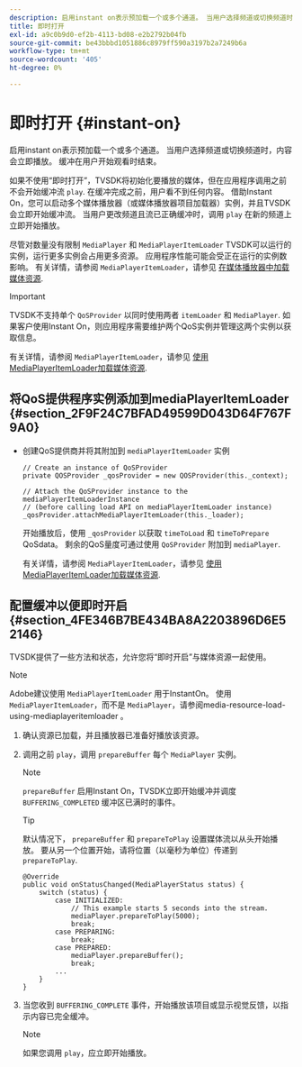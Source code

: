 ```yaml
---
description: 启用instant on表示预加载一个或多个通道。 当用户选择频道或切换频道时，内容会立即播放。 缓冲在用户开始观看时结束。
title: 即时打开
exl-id: a9c0b9d0-ef2b-4113-bd08-e2b2792b04fb
source-git-commit: be43bbbd1051886c8979ff590a3197b2a7249b6a
workflow-type: tm+mt
source-wordcount: '405'
ht-degree: 0%

---
```


# 即时打开 {#instant-on}

启用instant on表示预加载一个或多个通道。 当用户选择频道或切换频道时，内容会立即播放。 缓冲在用户开始观看时结束。

如果不使用“即时打开”，TVSDK将初始化要播放的媒体，但在应用程序调用之前不会开始缓冲流 `play`. 在缓冲完成之前，用户看不到任何内容。 借助Instant On，您可以启动多个媒体播放器（或媒体播放器项目加载器）实例，并且TVSDK会立即开始缓冲流。 当用户更改频道且流已正确缓冲时，调用 `play` 在新的频道上立即开始播放。

尽管对数量没有限制 `MediaPlayer` 和 `MediaPlayerItemLoader` TVSDK可以运行的实例，运行更多实例会占用更多资源。 应用程序性能可能会受正在运行的实例数影响。 有关详情，请参阅 `MediaPlayerItemLoader`，请参见 [在媒体播放器中加载媒体资源](../../../tvsdk-2.7-for-android/content-playback-options/mediaplayer-initialize-for-video/t-psdk-android-2.7-media-resource-load.md).

>[!IMPORTANT]
>
>TVSDK不支持单个 `QoSProvider` 以同时使用两者 `itemLoader` 和 `MediaPlayer`. 如果客户使用Instant On，则应用程序需要维护两个QoS实例并管理这两个实例以获取信息。

有关详情，请参阅 `MediaPlayerItemLoader`，请参见 [使用MediaPlayerItemLoader加载媒体资源](../../../tvsdk-2.7-for-android/content-playback-options/mediaplayer-initialize-for-video/t-psdk-android-2.7-media-resource-load-using-mediaplayeritemloader.md).

## 将QoS提供程序实例添加到mediaPlayerItemLoader {#section_2F9F24C7BFAD49599D043D64F767F9A0}

* 创建QoS提供商并将其附加到 `mediaPlayerItemLoader` 实例

   ```
   // Create an instance of QoSProvider  
   private QOSProvider _qosProvider = new QOSProvider(this._context);  
   
   // Attach the QoSProvider instance to the mediaPlayerItemLoaderInstance  
   // (before calling load API on mediaPlayerItemLoader instance)  
   _qosProvider.attachMediaPlayerItemLoader(this._loader); 
   ```

   开始播放后，使用 `_qosProvider` 以获取 `timeToLoad` 和 `timeToPrepare` QoSdata。 剩余的QoS量度可通过使用 `QoSProvider` 附加到 `mediaPlayer`.

   有关详情，请参阅 `MediaPlayerItemLoader`，请参见 [使用MediaPlayerItemLoader加载媒体资源](../../../tvsdk-2.7-for-android/content-playback-options/mediaplayer-initialize-for-video/t-psdk-android-2.7-media-resource-load-using-mediaplayeritemloader.md#use-mediaplayeritemloader).

## 配置缓冲以便即时开启 {#section_4FE346B7BE434BA8A2203896D6E52146}

TVSDK提供了一些方法和状态，允许您将“即时开启”与媒体资源一起使用。

>[!NOTE]
>
>Adobe建议使用 `MediaPlayerItemLoader` 用于InstantOn。 使用 `MediaPlayerItemLoader`，而不是 `MediaPlayer`，请参阅media-resource-load-using-mediaplayeritemloader 。

1. 确认资源已加载，并且播放器已准备好播放该资源。
1. 调用之前 `play`，调用 `prepareBuffer` 每个 `MediaPlayer` 实例。

   >[!NOTE]
   >
   >`prepareBuffer` 启用Instant On，TVSDK立即开始缓冲并调度 `BUFFERING_COMPLETED` 缓冲区已满时的事件。

   >[!TIP]
   >
   >默认情况下， `prepareBuffer` 和 `prepareToPlay` 设置媒体流以从头开始播放。 要从另一个位置开始，请将位置（以毫秒为单位）传递到 `prepareToPlay`.

   ```
   @Override 
   public void onStatusChanged(MediaPlayerStatus status) { 
       switch (status) { 
           case INITIALIZED: 
               // This example starts 5 seconds into the stream. 
               mediaPlayer.prepareToPlay(5000); 
               break; 
           case PREPARING: 
               break; 
           case PREPARED: 
               mediaPlayer.prepareBuffer(); 
               break; 
           ... 
       } 
   }
   ```

1. 当您收到 `BUFFERING_COMPLETE` 事件，开始播放该项目或显示视觉反馈，以指示内容已完全缓冲。

   >[!NOTE]
   >
   >如果您调用 `play`，应立即开始播放。
